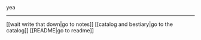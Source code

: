 yea 

---
[[wait write that down|go to notes]]
[[catalog and bestiary|go to the catalog]]
[[README|go to readme]]
